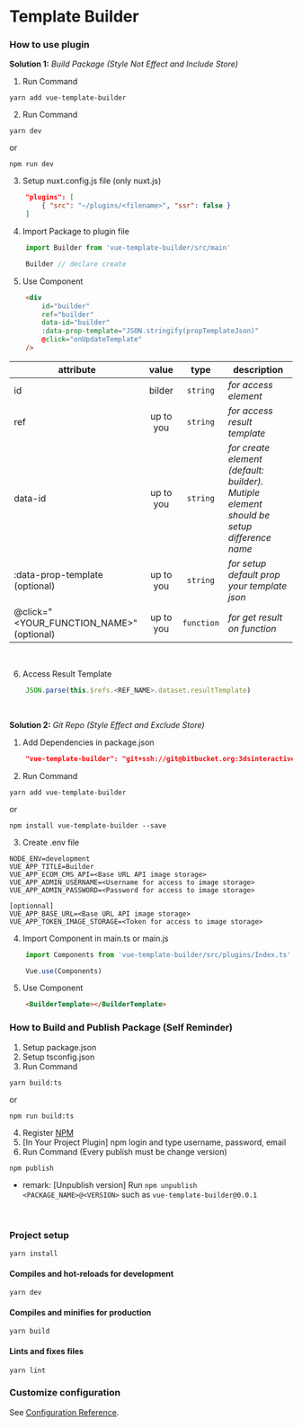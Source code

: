 # Template Builder

### How to use plugin

**Solution 1:** *Build Package (Style Not Effect and Include Store)*
1. Run Command
```
yarn add vue-template-builder
```

2. Run Command
```
yarn dev
```
or
```
npm run dev
```

3. Setup nuxt.config.js file (only nuxt.js)
```json
    "plugins": [
        { "src": "~/plugins/<filename>", "ssr": false }
    ]
```

4. Import Package to plugin file
```javascript
    import Builder from 'vue-template-builder/src/main'

    Builder // declare create
```

5. Use Component
```html
    <div
        id="builder"
        ref="builder"
        data-id="builder"
        :data-prop-template="JSON.stringify(propTemplateJson)"
        @click="onUpdateTemplate"
    />
```

| attribute                              |value    |type      |description                                                                             |
|----------------------------------------|:-------:|:--------:| -------------------------------------------------------------------------------------- |
|id                                      |bilder   |`string`  |*for access element*                                                                    |
|ref                                     |up to you|`string`  |*for access result template*                                                            |
|data-id                                 |up to you|`string`  |*for create element (default: builder). Mutiple element should be setup difference name*|
|:data-prop-template (optional)          |up to you|`string`  |*for setup default prop your template json*                                             |
|@click="<YOUR_FUNCTION_NAME>" (optional)|up to you|`function`|*for get result on function*                                                            |
<br>

6. Access Result Template
```javascript
    JSON.parse(this.$refs.<REF_NAME>.dataset.resultTemplate)
```
<br>

**Solution 2:** *Git Repo (Style Effect and Exclude Store)*
1. Add Dependencies in package.json
```json
    "vue-template-builder": "git+ssh://git@bitbucket.org:3dsinteractive/pam-builder.git"
```

2. Run Command
```
yarn add vue-template-builder
```
or
```
npm install vue-template-builder --save
```

3. Create .env file
```
NODE_ENV=development
VUE_APP_TITLE=Builder
VUE_APP_ECOM_CMS_API=<Base URL API image storage>
VUE_APP_ADMIN_USERNAME=<Username for access to image storage>
VUE_APP_ADMIN_PASSWORD=<Password for access to image storage>

[optionnal]
VUE_APP_BASE_URL=<Base URL API image storage>
VUE_APP_TOKEN_IMAGE_STORAGE=<Token for access to image storage>
```

4. Import Component in main.ts or main.js
```javascript
    import Components from 'vue-template-builder/src/plugins/Index.ts'

    Vue.use(Components)
```
5. Use Component
```html
    <BuilderTemplate></BuilderTemplate>
```

### How to Build and Publish Package (Self Reminder)
1. Setup package.json
2. Setup tsconfig.json
3. Run Command
```
yarn build:ts
```
or
```
npm run build:ts
```
4. Register [NPM](https://www.npmjs.com)
5. [In Your Project Plugin] npm login and type username, password, email
6. Run Command (Every publish must be change version)
```
npm publish
```
* remark: [Unpublish version] Run `npm unpublish <PACKAGE_NAME>@<VERSION>` such as `vue-template-builder@0.0.1`
<br>

### Project setup
```
yarn install
```

#### Compiles and hot-reloads for development
```
yarn dev
```

#### Compiles and minifies for production
```
yarn build
```

#### Lints and fixes files
```
yarn lint
```

### Customize configuration
See [Configuration Reference](https://cli.vuejs.org/config/).
